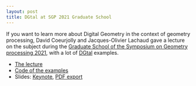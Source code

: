 ```yaml
---
layout: post
title: DGtal at SGP 2021 Graduate School
---
```


If you want to learn more about Digital Geometry in the context of geometry processing, David Coeurjolly and Jacques-Olivier Lachaud gave a lecture on the subject during the [Graduate School of the Symposium on Geometry processing 2021](https://sgp2021.github.io/program/#graduate-school), with a lot of [DGtal](dgtal.org) examples.

 * [The lecture](https://www.youtube.com/watch?v=Cwf16UuT0ec)
 * [Code of the examples](https://github.com/dcoeurjo/SGP-GraduateSchool-digitalgeometry)
 * Slides:
   [Keynote](https://perso.liris.cnrs.fr/david.coeurjolly/talk/digital-geometry/GraduateSchool-DigitalGeometry.key),  [PDF export](https://perso.liris.cnrs.fr/david.coeurjolly/talk/digital-geometry/GraduateSchool-DigitalGeometry.pdf)
